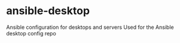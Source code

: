 # ansible-desktop
Ansible configuration for desktops and servers
Used for the Ansible desktop config repo 
